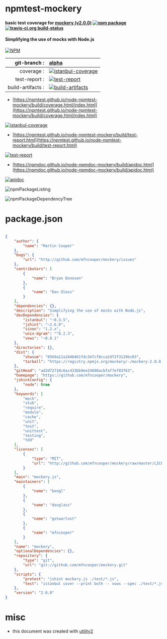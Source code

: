 # npmtest-mockery

#### basic test coverage for  [mockery (v2.0.0)](https://github.com/mfncooper/mockery)  [![npm package](https://img.shields.io/npm/v/npmtest-mockery.svg?style=flat-square)](https://www.npmjs.org/package/npmtest-mockery) [![travis-ci.org build-status](https://api.travis-ci.org/npmtest/node-npmtest-mockery.svg)](https://travis-ci.org/npmtest/node-npmtest-mockery)

#### Simplifying the use of mocks with Node.js

[![NPM](https://nodei.co/npm/mockery.png?downloads=true&downloadRank=true&stars=true)](https://www.npmjs.com/package/mockery)

| git-branch : | [alpha](https://github.com/npmtest/node-npmtest-mockery/tree/alpha)|
|--:|:--|
| coverage : | [![istanbul-coverage](https://npmtest.github.io/node-npmtest-mockery/build/coverage.badge.svg)](https://npmtest.github.io/node-npmtest-mockery/build/coverage.html/index.html)|
| test-report : | [![test-report](https://npmtest.github.io/node-npmtest-mockery/build/test-report.badge.svg)](https://npmtest.github.io/node-npmtest-mockery/build/test-report.html)|
| build-artifacts : | [![build-artifacts](https://npmtest.github.io/node-npmtest-mockery/glyphicons_144_folder_open.png)](https://github.com/npmtest/node-npmtest-mockery/tree/gh-pages/build)|

- [https://npmtest.github.io/node-npmtest-mockery/build/coverage.html/index.html](https://npmtest.github.io/node-npmtest-mockery/build/coverage.html/index.html)

[![istanbul-coverage](https://npmtest.github.io/node-npmtest-mockery/build/screenCapture.buildCi.browser.%252Ftmp%252Fbuild%252Fcoverage.lib.html.png)](https://npmtest.github.io/node-npmtest-mockery/build/coverage.html/index.html)

- [https://npmtest.github.io/node-npmtest-mockery/build/test-report.html](https://npmtest.github.io/node-npmtest-mockery/build/test-report.html)

[![test-report](https://npmtest.github.io/node-npmtest-mockery/build/screenCapture.buildCi.browser.%252Ftmp%252Fbuild%252Ftest-report.html.png)](https://npmtest.github.io/node-npmtest-mockery/build/test-report.html)

- [https://npmdoc.github.io/node-npmdoc-mockery/build/apidoc.html](https://npmdoc.github.io/node-npmdoc-mockery/build/apidoc.html)

[![apidoc](https://npmdoc.github.io/node-npmdoc-mockery/build/screenCapture.buildCi.browser.%252Ftmp%252Fbuild%252Fapidoc.html.png)](https://npmdoc.github.io/node-npmdoc-mockery/build/apidoc.html)

![npmPackageListing](https://npmtest.github.io/node-npmtest-mockery/build/screenCapture.npmPackageListing.svg)

![npmPackageDependencyTree](https://npmtest.github.io/node-npmtest-mockery/build/screenCapture.npmPackageDependencyTree.svg)



# package.json

```json

{
    "author": {
        "name": "Martin Cooper"
    },
    "bugs": {
        "url": "http://github.com/mfncooper/mockery/issues"
    },
    "contributors": [
        {
            "name": "Bryan Donovan"
        },
        {
            "name": "Dav Glass"
        }
    ],
    "dependencies": {},
    "description": "Simplifying the use of mocks with Node.js",
    "devDependencies": {
        "istanbul": "~0.3.5",
        "jshint": "~2.6.0",
        "sinon": "1.2.x",
        "unix-dgram": "^0.2.3",
        "vows": "~0.8.1"
    },
    "directories": {},
    "dist": {
        "shasum": "0569a11a1848461fdc347cf8cca2df2f3129bc03",
        "tarball": "https://registry.npmjs.org/mockery/-/mockery-2.0.0.tgz"
    },
    "gitHead": "ad2d72710c6ac433bb9ee24680acbfaf7ef03f63",
    "homepage": "https://github.com/mfncooper/mockery",
    "jshintConfig": {
        "node": true
    },
    "keywords": [
        "mock",
        "stub",
        "require",
        "module",
        "cache",
        "unit",
        "test",
        "unittest",
        "testing",
        "tdd"
    ],
    "licenses": [
        {
            "type": "MIT",
            "url": "http://github.com/mfncooper/mockery/raw/master/LICENSE"
        }
    ],
    "main": "mockery.js",
    "maintainers": [
        {
            "name": "bengl"
        },
        {
            "name": "davglass"
        },
        {
            "name": "gotwarlost"
        },
        {
            "name": "mfncooper"
        }
    ],
    "name": "mockery",
    "optionalDependencies": {},
    "repository": {
        "type": "git",
        "url": "git://github.com/mfncooper/mockery.git"
    },
    "scripts": {
        "pretest": "jshint mockery.js ./test/*.js",
        "test": "istanbul cover --print both -- vows --spec ./test/*.js"
    },
    "version": "2.0.0"
}
```



# misc
- this document was created with [utility2](https://github.com/kaizhu256/node-utility2)
